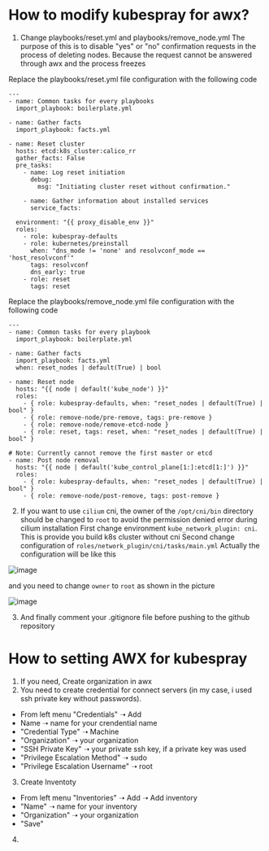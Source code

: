 # How to modify kubespray for awx?

1. Change playbooks/reset.yml and playbooks/remove_node.yml
The purpose of this is to disable "yes" or "no" confirmation requests in the process of deleting nodes. Because the request cannot be answered through awx and the process freezes

Replace the playbooks/reset.yml file configuration with the following code
```
---
- name: Common tasks for every playbooks
  import_playbook: boilerplate.yml

- name: Gather facts
  import_playbook: facts.yml

- name: Reset cluster
  hosts: etcd:k8s_cluster:calico_rr
  gather_facts: False
  pre_tasks:
    - name: Log reset initiation
      debug:
        msg: "Initiating cluster reset without confirmation."

    - name: Gather information about installed services
      service_facts:

  environment: "{{ proxy_disable_env }}"
  roles:
    - role: kubespray-defaults
    - role: kubernetes/preinstall
      when: "dns_mode != 'none' and resolvconf_mode == 'host_resolvconf'"
      tags: resolvconf
      dns_early: true
    - role: reset
      tags: reset
```

Replace the playbooks/remove_node.yml file configuration with the following code

```
---
- name: Common tasks for every playbook
  import_playbook: boilerplate.yml

- name: Gather facts
  import_playbook: facts.yml
  when: reset_nodes | default(True) | bool

- name: Reset node
  hosts: "{{ node | default('kube_node') }}"
  roles:
    - { role: kubespray-defaults, when: "reset_nodes | default(True) | bool" }
    - { role: remove-node/pre-remove, tags: pre-remove }
    - { role: remove-node/remove-etcd-node }
    - { role: reset, tags: reset, when: "reset_nodes | default(True) | bool" }

# Note: Currently cannot remove the first master or etcd
- name: Post node removal
  hosts: "{{ node | default('kube_control_plane[1:]:etcd[1:]') }}"
  roles:
    - { role: kubespray-defaults, when: "reset_nodes | default(True) | bool" }
    - { role: remove-node/post-remove, tags: post-remove }
```


2. If you want to use `cilium` cni, the owner of the `/opt/cni/bin` directory should be changed to `root` to avoid the permission denied error during cilium installation
First change environment `kube_network_plugin: cni`. This is provide you build k8s cluster without cni 
Second change configuration of `roles/network_plugin/cni/tasks/main.yml`
Actually the configuration will be like this

![image](https://github.com/bexruzdiv/awx-kubespray-2-24-1/assets/107495220/e298b41d-6142-45b2-8d90-b74a847f1a20)

and you need to change `owner` to `root` as shown in the picture

![image](https://github.com/bexruzdiv/awx-kubespray-2-24-1/assets/107495220/00cfc743-def5-471b-a07c-e544cd81c5f2)

3. And finally comment your .gitignore file before pushing to the github repository

# How to setting AWX for kubespray
1. If you need, Create organization in awx 
2. You need to create credential for connect servers (in my case, i used ssh private key without passwords).

  - From left menu "Credentials" ➝ Add
  - Name  ➝  name for your crendential name
  - "Credential Type" ➝ Machine
  - "Organization" ➝ your organization
  - "SSH Private Key" ➝ your private ssh key, if a private key was used
  - "Privilege Escalation Method" ➝ sudo
  - "Privilege Escalation Username" ➝ root

3. Create Inventoty
  - From left menu "Inventories" ➝ Add ➝ Add inventory
  - "Name"  ➝ name for your inventory 
  - "Organization" ➝ your organization
  - "Save"

4. 